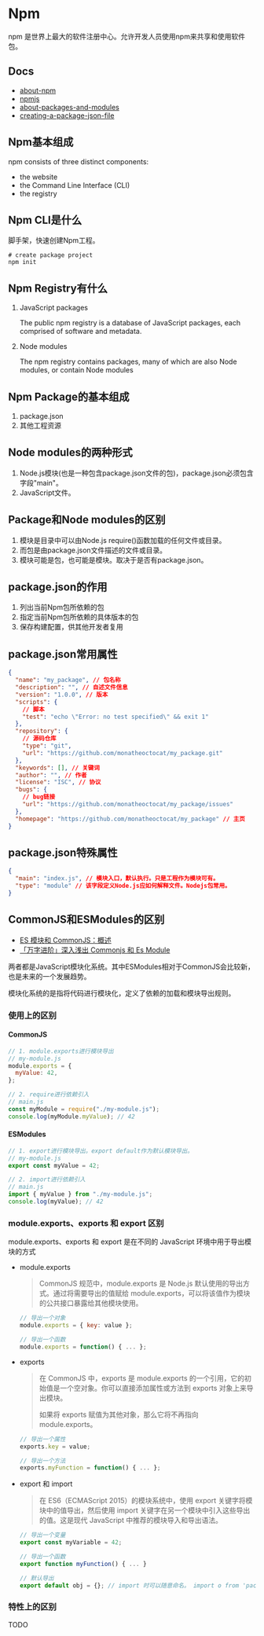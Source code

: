# Npm

npm 是世界上最大的软件注册中心。允许开发人员使用npm来共享和使用软件包。

## Docs

- [about-npm](https://docs.npmjs.com/about-npm)
- [npmjs](https://www.npmjs.com/)
- [about-packages-and-modules](https://docs.npmjs.com/about-packages-and-modules)
- [creating-a-package-json-file](https://docs.npmjs.com/creating-a-package-json-file)

## Npm基本组成

npm consists of three distinct components:

- the website
- the Command Line Interface (CLI)
- the registry

## Npm CLI是什么

脚手架，快速创建Npm工程。

```shell
# create package project
npm init
```

## Npm Registry有什么

1. JavaScript packages

   The public npm registry is a database of JavaScript packages, each comprised of software and metadata.

2. Node modules

   The npm registry contains packages, many of which are also Node modules, or contain Node modules

## Npm Package的基本组成

1. package.json
2. 其他工程资源

## Node modules的两种形式

1. Node.js模块(也是一种包含package.json文件的包)，package.json必须包含字段"main"。
2. JavaScript文件。

## Package和Node modules的区别

1. 模块是目录中可以由Node.js require()函数加载的任何文件或目录。
2. 而包是由package.json文件描述的文件或目录。
3. 模块可能是包，也可能是模块。取决于是否有package.json。

## package.json的作用

1. 列出当前Npm包所依赖的包
2. 指定当前Npm包所依赖的具体版本的包
3. 保存构建配置，供其他开发者复用

## package.json常用属性

```json
{
  "name": "my_package", // 包名称
  "description": "", // 自述文件信息
  "version": "1.0.0", // 版本
  "scripts": {
    // 脚本
    "test": "echo \"Error: no test specified\" && exit 1"
  },
  "repository": {
    // 源码仓库
    "type": "git",
    "url": "https://github.com/monatheoctocat/my_package.git"
  },
  "keywords": [], // 关键词
  "author": "", // 作者
  "license": "ISC", // 协议
  "bugs": {
    // bug链接
    "url": "https://github.com/monatheoctocat/my_package/issues"
  },
  "homepage": "https://github.com/monatheoctocat/my_package" // 主页
}
```

## package.json特殊属性

```json
{
  "main": "index.js", // 模块入口，默认执行。只是工程作为模块可有。
  "type": "module" // 该字段定义Node.js应如何解释文件。Nodejs包常用。
}
```

## CommonJS和ESModules的区别

- [ES 模块和 CommonJS：概述](https://dev.to/costamatheus97/es-modules-and-commonjs-an-overview-1i4b)
- [「万字进阶」深入浅出 Commonjs 和 Es Module](https://cloud.tencent.com/developer/article/1884093)

两者都是JavaScript模块化系统。其中ESModules相对于CommonJS会比较新，也是未来的一个发展趋势。

模块化系统的是指将代码进行模块化，定义了依赖的加载和模块导出规则。

### 使用上的区别

#### CommonJS

```javascript
// 1. module.exports进行模块导出
// my-module.js
module.exports = {
  myValue: 42,
};

// 2. require进行依赖引入
// main.js
const myModule = require("./my-module.js");
console.log(myModule.myValue); // 42
```

#### ESModules

```javascript
// 1. export进行模块导出。export default作为默认模块导出。
// my-module.js
export const myValue = 42;

// 2. import进行依赖引入
// main.js
import { myValue } from "./my-module.js";
console.log(myValue); // 42
```

### module.exports、exports 和 export 区别

module.exports、exports 和 export 是在不同的 JavaScript 环境中用于导出模块的方式

- module.exports

  > CommonJS 规范中，module.exports 是 Node.js 默认使用的导出方式。通过将需要导出的值赋给 module.exports，可以将该值作为模块的公共接口暴露给其他模块使用。

  ```javascript
  // 导出一个对象
  module.exports = { key: value };

  // 导出一个函数
  module.exports = function() { ... };
  ```

- exports

  > 在 CommonJS 中，exports 是 module.exports 的一个引用，它的初始值是一个空对象。你可以直接添加属性或方法到 exports 对象上来导出模块。
  >
  > 如果将 exports 赋值为其他对象，那么它将不再指向 module.exports。

  ```javascript
  // 导出一个属性
  exports.key = value;

  // 导出一个方法
  exports.myFunction = function() { ... };
  ```

- export 和 import

  > 在 ES6（ECMAScript 2015）的模块系统中，使用 export 关键字将模块中的值导出，然后使用 import 关键字在另一个模块中引入这些导出的值。这是现代 JavaScript 中推荐的模块导入和导出语法。

  ```javascript
  // 导出一个变量
  export const myVariable = 42;

  // 导出一个函数
  export function myFunction() { ... }

  // 默认导出
  export default obj = {}; // import 时可以随意命名。 import o from 'packageName';
  ```

### 特性上的区别

TODO
